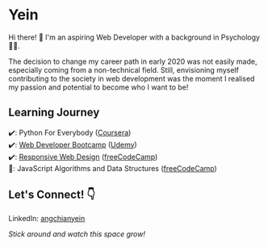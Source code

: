 # **Yein**  
Hi there! 👋 I'm an aspiring Web Developer with a background in Psychology 👩‍🎓.  

The decision to change my career path in early 2020 was not easily made, especially coming from a non-technical field. Still, envisioning myself contributing to the society in web development was the moment I realised my passion and potential to become who I want to be!

## Learning Journey
✔️: Python For Everybody ([Coursera](https://www.coursera.org/specializations/python?))  
✔️: [Web Developer Bootcamp](https://github.com/acyein/the-web-developer-bootcamp) ([Udemy](https://www.udemy.com/course/the-web-developer-bootcamp/))  
✔️: [Responsive Web Design](https://github.com/acyein/responsive-web-design) ([freeCodeCamp](https://www.freecodecamp.org/learn/responsive-web-design/responsive-web-design-projects/))  
🚧: JavaScript Algorithms and Data Structures ([freeCodeCamp](https://www.freecodecamp.org/learn/javascript-algorithms-and-data-structures/))

## Let's Connect! 👇
LinkedIn: [angchianyein](https://www.linkedin.com/in/angchianyein)  

*Stick around and watch this space grow!*